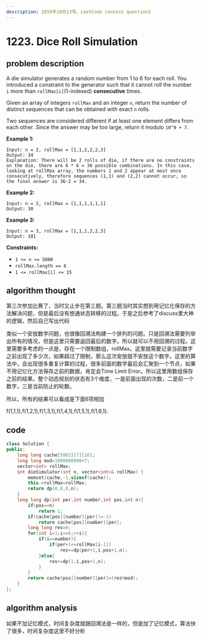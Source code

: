 ```yaml
---
description: 2019年10月13号，LeetCode contest question3
---
```


# 1223. Dice Roll Simulation

## problem description

A die simulator generates a random number from 1 to 6 for each roll. You introduced a constraint to the generator such that it cannot roll the number `i` more than `rollMax[i]`\(1-indexed\) **consecutive** times. 

Given an array of integers `rollMax` and an integer `n`, return the number of distinct sequences that can be obtained with exact `n` rolls.

Two sequences are considered different if at least one element differs from each other. Since the answer may be too large, return it modulo `10^9 + 7`.

**Example 1:**

```text
Input: n = 2, rollMax = [1,1,2,2,2,3]
Output: 34
Explanation: There will be 2 rolls of die, if there are no constraints on the die, there are 6 * 6 = 36 possible combinations. In this case, looking at rollMax array, the numbers 1 and 2 appear at most once consecutively, therefore sequences (1,1) and (2,2) cannot occur, so the final answer is 36-2 = 34.
```

**Example 2:**

```text
Input: n = 2, rollMax = [1,1,1,1,1,1]
Output: 30
```

**Example 3:**

```text
Input: n = 3, rollMax = [1,1,1,2,2,3]
Output: 181
```

**Constraints:**

* `1 <= n <= 5000`
* `rollMax.length == 6`
* `1 <= rollMax[i] <= 15`

## algorithm thought

第三次参加比赛了，当时又止步在第三题。第三题当时其实想到用记忆化保存的方法解决问题，但是最后没有想通状态转移的过程。于是之后参考了discuss里大神的逻辑，然后自己写出代码

类似一个安放数字问题，也很像回溯法构建一个排列的问题。只是回溯法需要列举出所有的情况，但是这里只需要返回最后的数字。所以就可以不用回溯的过程。这里需要多考虑的一点是，存在一个限制数组，rollMax。这里就需要记录当前数字之前出现了多少次，如果超过了限制，那么这次安放就不安放这个数字。这里的算法中，会出现很多重复计算的过程，很多前面的数字最后会汇聚到一个节点，如果不用记忆化方法保存之前的数据，肯定会Time Limit Error。所以这里用数组保存之前的结果。整个动态规划的状态有3个维度，一是前面出现的次数，二是前一个数字，三是当前防止的轮数。

所以，所有的结果可以看成是下面6项相加

f\(1,1,1\),f\(1,2,1\),f\(1,3,1\),f\(1,4,1\),f\(1,5,1\),f\(1,6,1\).

## code

```cpp
class Solution {
public:
    long long cache[5002][7][16];
    long long mod=1000000000+7;
    vector<int> rollMax;
    int dieSimulator(int n, vector<int>& rollMax) {
        memset(cache,-1,sizeof(cache));
        this->rollMax=rollMax;
        return dp(0,0,0,n);
    }
    long long dp(int per,int number,int pos,int n){
        if(pos==n)
            return 1;
        if(cache[pos][number][per]!=-1)
            return cache[pos][number][per];
        long long res=0;
        for(int i=1;i<=6;++i){
            if(i==number){
                if(per+1<=rollMax[i-1])
                    res+=dp(per+1,i,pos+1,n);
            }else{
                res+=dp(1,i,pos+1,n);
            }
        }
        return cache[pos][number][per]=(res%mod);
    }
};
```

## algorithm analysis

如果不加记忆模式，时间复杂度就跟回溯法是一样的，但是加了记忆模式，算法快了很多，时间复杂度这里不好分析

 

